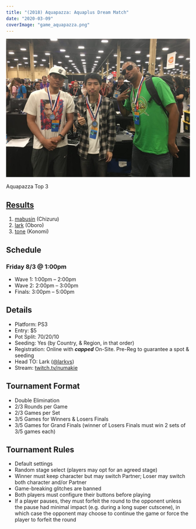 ```yaml
---
title: "(2018) Aquapazza: Aquaplus Dream Match"
date: "2020-03-09"
coverImage: "game_aquapazza.png"
---
```


![Aquapazza Top 3](/uploads/aquapazza-top-3-1024x768.jpg)

Aquapazza Top 3

## [Results](https://smash.gg/tournament/animevo-2018/events/aquapazza-aquaplus-dream-match/overview)

1. [mabusin](https://twitter.com/mabusin28) (Chizuru)
2. [lark](https://twitter.com/larkvs) (Oboro)
3. [tone](https://twitter.com/tone765) (Konomi)

## Schedule

### Friday 8/3 @ 1:00pm

- Wave 1: 1:00pm – 2:00pm
- Wave 2: 2:00pm – 3:00pm
- Finals: 3:00pm – 5:00pm

## Details

- Platform: PS3
- Entry: $5
- Pot Split: 70/20/10
- Seeding: Yes (by Country, & Region, in that order)
- Registration: Online with **_capped_** On-Site. Pre-Reg to guarantee a spot & seeding
- Head TO: Lark ([@larkvs](https://twitter.com/larkvs))
- Stream: [twitch.tv/numakie](https://twitch.tv/numakie)

## Tournament Format

- Double Elimination
- 2/3 Rounds per Game
- 2/3 Games per Set
- 3/5 Games for Winners & Losers Finals
- 3/5 Games for Grand Finals (winner of Losers Finals must win 2 sets of 3/5 games each)

## Tournament Rules

- Default settings
- Random stage select (players may opt for an agreed stage)
- Winner must keep character but may switch Partner; Loser may switch both character and/or Partner
- Game-breaking glitches are banned
- Both players must configure their buttons before playing
- If a player pauses, they must forfeit the round to the opponent unless the pause had minimal impact (e.g. during a long super cutscene), in which case the opponent may choose to continue the game or force the player to forfeit the round

